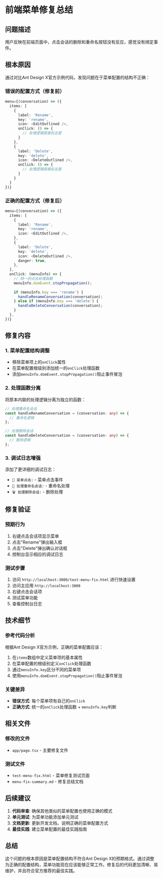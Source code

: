 # 前端菜单修复总结

## 问题描述
用户反映在前端页面中，点击会话的删除和重命名按钮没有反应，感觉没有绑定事件。

## 根本原因
通过对比Ant Design X官方示例代码，发现问题在于菜单配置的结构不正确：

### 错误的配置方式（修复前）
```typescript
menu={(conversation) => ({
  items: [
    {
      label: 'Rename',
      key: 'rename',
      icon: <EditOutlined />,
      onClick: () => {
        // 处理逻辑直接在这里
      }
    },
    {
      label: 'Delete',
      key: 'delete',
      icon: <DeleteOutlined />,
      onClick: () => {
        // 处理逻辑直接在这里
      }
    }
  ]
})}
```

### 正确的配置方式（修复后）
```typescript
menu={(conversation) => ({
  items: [
    {
      label: 'Rename',
      key: 'rename',
      icon: <EditOutlined />,
    },
    {
      label: 'Delete',
      key: 'delete',
      icon: <DeleteOutlined />,
      danger: true,
    },
  ],
  onClick: (menuInfo) => {
    // 统一的点击处理函数
    menuInfo.domEvent.stopPropagation();
    
    if (menuInfo.key === 'rename') {
      handleRenameConversation(conversation);
    } else if (menuInfo.key === 'delete') {
      handleDeleteConversation(conversation);
    }
  },
})}
```

## 修复内容

### 1. 菜单配置结构调整
- 移除菜单项上的`onClick`属性
- 在菜单配置根级别添加统一的`onClick`处理函数
- 添加`menuInfo.domEvent.stopPropagation()`阻止事件冒泡

### 2. 处理函数分离
将原本内联的处理逻辑分离为独立的函数：

```typescript
// 处理重命名会话
const handleRenameConversation = (conversation: any) => {
  // 重命名逻辑
};

// 处理删除会话
const handleDeleteConversation = (conversation: any) => {
  // 删除逻辑
};
```

### 3. 调试日志增强
添加了更详细的调试日志：
- `🎯 菜单点击:` - 菜单点击事件
- `🔄 处理重命名会话:` - 重命名处理
- `🗑️ 处理删除会话:` - 删除处理

## 修复验证

### 预期行为
1. 右键点击会话项显示菜单
2. 点击"Rename"弹出输入框
3. 点击"Delete"弹出确认对话框
4. 控制台显示相应的调试日志

### 测试步骤
1. 访问 `http://localhost:3000/test-menu-fix.html` 进行快速设置
2. 访问主应用 `http://localhost:3000`
3. 右键点击会话项
4. 测试菜单功能
5. 查看控制台日志

## 技术细节

### 参考代码分析
根据Ant Design X官方示例，正确的菜单配置应该：
1. 在`items`数组中定义菜单项的基本属性
2. 在菜单配置的根级别定义`onClick`处理函数
3. 通过`menuInfo.key`区分不同的菜单项
4. 使用`menuInfo.domEvent.stopPropagation()`阻止事件冒泡

### 关键差异
- **错误方式**: 每个菜单项有自己的`onClick`
- **正确方式**: 统一的`onClick`处理函数 + `menuInfo.key`判断

## 相关文件

### 修改的文件
- `app/page.tsx` - 主要修复文件

### 测试文件
- `test-menu-fix.html` - 菜单修复测试页面
- `menu-fix-summary.md` - 修复总结文档

## 后续建议

1. **代码审查**: 确保其他类似的菜单配置也使用正确的模式
2. **单元测试**: 为菜单功能添加单元测试
3. **文档更新**: 更新开发文档，说明正确的菜单配置方式
4. **最佳实践**: 建立菜单配置的最佳实践指南

## 总结

这个问题的根本原因是菜单配置结构不符合Ant Design X的预期格式。通过调整为正确的配置结构，菜单功能现在应该能够正常工作。修复后的代码更加清晰、易维护，并且符合官方推荐的最佳实践。